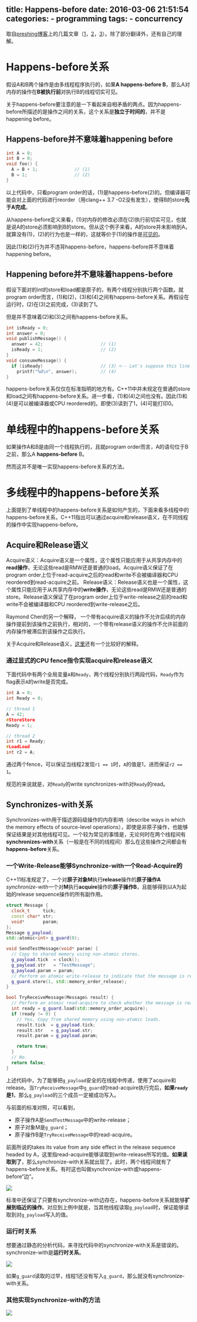 title: Happens-before
date: 2016-03-06 21:51:54
categories:
    - programming
tags:
    - concurrency
---

取自[preshing博客](http://preshing.com/)上的几篇文章（[1](http://preshing.com/20120913/acquire-and-release-semantics/)，[2](http://preshing.com/20130702/the-happens-before-relation/)，[3](http://preshing.com/20130823/the-synchronizes-with-relation/)）。除了部分翻译外，还有自己的理解。

# Happens-before关系

假设A和B两个操作是由多线程程序执行的，如果**A happens-before B**，那么A对内存的操作在**B被执行前**对执行B的线程切实可见。

关于happens-before要注意的是一下看起来自相矛盾的两点。因为happens-before所描述的是操作之间的关系，这个关系是**独立于时间的**，并不是happening before。

## Happens-before并不意味着happening before

```cpp
int A = 0;
int B = 0;
void foo() {
  A = B + 1;              // (1)
  B = 1;                  // (2)
}
```

以上代码中，只看program order的话，(1)是happens-before(2)的。但编译器可能会对上面的代码进行reorder（用clang++ 3.7 -O2没有发生），使得B的store**先于A完成**。

从happens-before定义来看，(1)对内存的修改必须在(2)执行前切实可见，也就是说A的store必须影响到B的store。但从这个例子来看，A的store并未影响到A，就算没有(1)，(2)的行为也是一样的，这就等价于(1)的操作是[可见的](http://preshing.com/20130702/the-happens-before-relation/)。

因此(1)和(2)行为并不违背happens-before，happens-before并不意味着happening before。

## Happening before并不意味着happens-before

假设下面对的int的store和load都是原子的，有两个线程分别执行两个函数。就program order而言，(1)和(2)，(3)和(4)之间有happens-before关系。再假设在运行时，(2)在(3)之前完成，(3)读到了1。

但是并不意味着(2)和(3)之间有happens-before关系。

```cpp
int isReady = 0;
int answer = 0;
void publishMessage() {
  answer = 42;                      // (1)
  isReady = 1;                      // (2)
}
void consumeMessage() {
  if (isReady)                      // (3) <-- Let's suppose this line reads 1
    printf("%d\n", answer);         // (4)
}
```

happens-before关系仅仅在标准指明的地方有。C++11中并未规定在普通的store和load之间有happens-before关系。进一步看，(1)和(4)之间也没有。因此(1)和(4)是可以被编译器或CPU reordered的。即使(3)读到了1，(4)可能打印0。


# 单线程中的happens-before关系

如果操作A和B是由同一个线程执行的，且就program order而言，A的语句位于B之前，那么A **happens-before** B。

然而这并不是唯一实现happens-before关系的方法。

# 多线程中的happens-before关系

上面提到了单线程中的happens-before关系是如何产生的，下面来看多线程中的happens-before关系，C++11指出可以通过acquire和release语义，在不同线程的操作中实现happens-before。

## Acquire和Release语义

Acquire语义：Acquire语义是一个属性，这个属性只能应用于从共享内存中的**read操作**，无论这些read是RMW还是普通的load。Acquire语义保证了在program order上位于read-acquire之后的read和write不会被编译器和CPU reordered到read-acquire之前。
Release语义：Release语义也是一个属性，这个属性只能应用于从共享内存中的**write操作**，无论这些read是RMW还是普通的store。Release语义保证了在program order上位于write-release之前的read和write不会被编译器和CPU reordered到write-release之后。

Raymond Chen的另一个解释，
一个带有acquire语义的操作不允许后续的内存操作提前到该操作之前执行，相对的，一个带有release语义的操作不允许前面的内存操作被滞后到该操作之后执行。

关于Acquire和Release语义，[这里](http://hedengcheng.com/?p=725)还有一个比较好的解释。

### 通过显式的CPU fence指令实现acquire和release语义

下面代码中有两个全局变量`A`和`Ready`，两个线程分别执行两段代码，`Ready`作为flag表示`A`的write是否完成。

```cpp
int A = 0;
int Ready = 0;

// thread 1
A = 42;
#StoreStore
Ready = 1;

// thread 2
int r1 = Ready;
#LoadLoad
int r2 = A;
```

通过两个fence，可以保证当线程2发现`r1 == 1`时，`A`的值是1，进而保证`r2 == 1`。

规范的来说就是，对`Ready`的write synchronizes-with对`Ready`的read。

## Synchronizes-with关系

Synchronizes-with用于描述源码级操作的内存影响（describe ways in which the memory effects of source-level operations），即使是非原子操作，也能够保证结果是对其他线程可见。一个较为常见的事情是，无论何时在两个线程间有**synchronizes-with**关系（一般是在不同的线程间）那么在这些操作之间都会有**happens-before**关系。

### 一个Write-Release能够Synchronize-with一个Read-Acquire的

C++11标准规定了，一个对**原子对象M**执行**release**操作的**原子操作A** *synchronize-with*一个对**M**执行**acquire**操作的**原子操作B**，且能够得到以A为起始的release sequence操作的所有副作用。

```cpp
struct Message {
  clock_t     tick;
  const char* str;
  void*       param;
};
Message g_payload;
std::atomic<int> g_guard(0);

void SendTestMessage(void* param) {
  // Copy to shared memory using non-atomic stores.
  g_payload.tick  = clock();
  g_payload.str   = "TestMessage";
  g_payload.param = param;
  // Perform an atomic write-release to indicate that the message is ready.
  g_guard.store(1, std::memory_order_release);
}

bool TryReceiveMessage(Message& result) {
  // Perform an atomic read-acquire to check whether the message is ready.
  int ready = g_guard.load(std::memory_order_acquire);
  if (ready != 0) {
    // Yes. Copy from shared memory using non-atomic loads.
    result.tick  = g_payload.tick;
    result.str   = g_payload.str;
    result.param = g_payload.param;

    return true;
  }
  // No.
  return false;
}
```

上述代码中，为了能够把`g_payload`安全的在线程中传递，使用了acquire和release。当`TryReceiveMessage`中`g_guard`的read-acquire执行完后，**如果`ready`是1**，那么`g_payload`的三个成员一定被成功写入。

与前面的标准对照，可以看到，

* 原子操作A是`SendTestMessage`中的write-release；
* 原子对象M是`g_guard`；
* 原子操作B是`TryReceiveMessage`中的read-acquire。

前面所说的takes its value from any side effect in the release sequence headed by A，这里指read-acquire能够读取到write-release所写的值。**如果读取到了**，那么synchronize-with关系就出现了。此时，两个线程间就有了happens-before关系。有时这也叫做synchronize-with或happens-before“边”。

![](/images/2016/happens_before_two-cones.png)

标准中还保证了只要有synchronize-with边存在，happens-before关系就能够**扩展到临近的操作**。对应到上例中就是，当其他线程读取`g_payload`时，保证能够读取到对`g_payload`写入的值。

### 运行时关系

想要通过静态的分析代码，来寻找代码中的synchronize-with关系是错误的。synchronize-with是**运行时关系**。

![](/images/2016/happens_before_no-cones.png)

如果`g_guard`读取的过早，线程1还没有写入`g_guard`，那么就没有synchronize-with关系。

### 其他实现Synchronize-with的方法

![](/images/2016/happens_before_org-chart.png)
